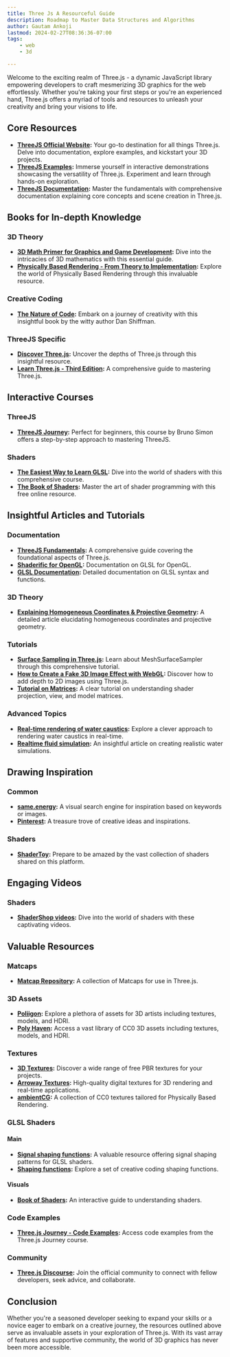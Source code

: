 ```yaml
---
title: Three Js A Resourceful Guide
description: Roadmap to Master Data Structures and Algorithms
author: Gautam Ankoji
lastmod: 2024-02-27T08:36:36-07:00
tags:
    - web
    - 3d

---
```


<p class="drop-cap">
Welcome to the exciting realm of Three.js - a dynamic JavaScript library empowering developers to craft mesmerizing 3D graphics for the web effortlessly. Whether you're taking your first steps or you're an experienced hand, Three.js offers a myriad of tools and resources to unleash your creativity and bring your visions to life.
</p>

## Core Resources

- **[ThreeJS Official Website](https://threejs.org/):** Your go-to destination for all things Three.js. Delve into documentation, explore examples, and kickstart your 3D projects.
- **[ThreeJS Examples](https://threejs.org/examples/#webgl_animation_keyframes):** Immerse yourself in interactive demonstrations showcasing the versatility of Three.js. Experiment and learn through hands-on exploration.
- **[ThreeJS Documentation](https://threejs.org/docs/index.html#manual/en/introduction/Creating-a-scene):** Master the fundamentals with comprehensive documentation explaining core concepts and scene creation in Three.js.

## Books for In-depth Knowledge

### 3D Theory

- **[3D Math Primer for Graphics and Game Development](https://gamemath.com/book/intro.html):** Dive into the intricacies of 3D mathematics with this essential guide.
- **[Physically Based Rendering - From Theory to Implementation](https://pbr-book.org/):** Explore the world of Physically Based Rendering through this invaluable resource.

### Creative Coding

- **[The Nature of Code](https://natureofcode.com/):** Embark on a journey of creativity with this insightful book by the witty author Dan Shiffman.

### ThreeJS Specific

- **[Discover Three.js](https://discoverthreejs.com/):** Uncover the depths of Three.js through this insightful resource.
- **[Learn Three.js - Third Edition](https://www.packtpub.com/product/learn-three-js-third-edition/9781788833288):** A comprehensive guide to mastering Three.js.

## Interactive Courses

### ThreeJS

- **[ThreeJS Journey](https://threejs-journey.com/):** Perfect for beginners, this course by Bruno Simon offers a step-by-step approach to mastering ThreeJS.

### Shaders

- **[The Easiest Way to Learn GLSL](https://simondev.teachable.com/p/glsl-shaders-from-scratch):** Dive into the world of shaders with this comprehensive course.
- **[The Book of Shaders](https://thebookofshaders.com/):** Master the art of shader programming with this free online resource.

## Insightful Articles and Tutorials

### Documentation

- **[ThreeJS Fundamentals](https://threejs.org/manual/#en/fundamentals):** A comprehensive guide covering the foundational aspects of Three.js.
- **[Shaderific for OpenGL](https://shaderific.com/index.html):** Documentation on GLSL for OpenGL.
- **[GLSL Documentation](https://docs.gl/sl4/clamp):** Detailed documentation on GLSL syntax and functions.

### 3D Theory

- **[Explaining Homogeneous Coordinates & Projective Geometry](https://www.tomdalling.com/blog/modern-opengl/explaining-homogenous-coordinates-and-projective-geometry/):** A detailed article elucidating homogeneous coordinates and projective geometry.

### Tutorials

- **[Surface Sampling in Three.js](https://tympanus.net/codrops/2021/08/31/surface-sampling-in-three-js/):** Learn about MeshSurfaceSampler through this comprehensive tutorial.
- **[How to Create a Fake 3D Image Effect with WebGL](https://tympanus.net/codrops/2019/02/20/how-to-create-a-fake-3d-image-effect-with-webgl/):** Discover how to add depth to 2D images using Three.js.
- **[Tutorial on Matrices](http://www.opengl-tutorial.org/beginners-tutorials/tutorial-3-matrices/):** A clear tutorial on understanding shader projection, view, and model matrices.

### Advanced Topics

- **[Real-time rendering of water caustics](https://medium.com/@martinRenou/real-time-rendering-of-water-caustics-59cda1d74aa):** Explore a clever approach to rendering water caustics in real-time.
- **[Realtime fluid simulation](https://shahriyarshahrabi.medium.com/gentle-introduction-to-fluid-simulation-for-programmers-and-technical-artists-7c0045c40bac):** An insightful article on creating realistic water simulations.

## Drawing Inspiration

### Common

- **[same.energy](https://same.energy/):** A visual search engine for inspiration based on keywords or images.
- **[Pinterest](https://www.pinterest.fr/):** A treasure trove of creative ideas and inspirations.

### Shaders

- **[ShaderToy](https://www.shadertoy.com/):** Prepare to be amazed by the vast collection of shaders shared on this platform.

## Engaging Videos

### Shaders

- **[ShaderShop videos](http://tobyschachman.com/Shadershop/):** Dive into the world of shaders with these captivating videos.

## Valuable Resources

### Matcaps

- **[Matcap Repository](https://github.com/nidorx/matcaps):** A collection of Matcaps for use in Three.js.

### 3D Assets

- **[Poliigon](https://www.poliigon.com/):** Explore a plethora of assets for 3D artists including textures, models, and HDRI.
- **[Poly Haven](https://polyhaven.com/):** Access a vast library of CC0 3D assets including textures, models, and HDRI.

### Textures

- **[3D Textures](https://3dtextures.me/):** Discover a wide range of free PBR textures for your projects.
- **[Arroway Textures](https://www.arroway-textures.ch/):** High-quality digital textures for 3D rendering and real-time applications.
- **[ambientCG](https://ambientcg.com/):** A collection of CC0 textures tailored for Physically Based Rendering.

### GLSL Shaders

#### Main

- **[Signal shaping functions](https://iquilezles.org/articles/functions/):** A valuable resource offering signal shaping patterns for GLSL shaders.
- **[Shaping functions](http://www.flong.com/archive/texts/code/):** Explore a set of creative coding shaping functions.

#### Visuals

- **[Book of Shaders](https://thebookofshaders.com/):** An interactive guide to understanding shaders.

### Code Examples

- **[Three.js Journey - Code Examples](https://threejs-journey.xyz/):** Access code examples from the Three.js Journey course.

### Community

- **[Three.js Discourse](https://discourse.threejs.org/):** Join the official community to connect with fellow developers, seek advice, and collaborate.

## Conclusion

Whether you're a seasoned developer seeking to expand your skills or a novice eager to embark on a creative journey, the resources outlined above serve as invaluable assets in your exploration of Three.js. With its vast array of features and supportive community, the world of 3D graphics has never been more accessible.